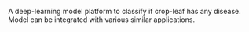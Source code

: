 A deep-learning model platform to classify if crop-leaf has any disease. Model can be integrated with various similar applications.
